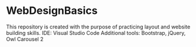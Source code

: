 # WebDesignBasics
This repository is created with the purpose of practicing layout and website building skills. 
IDE: Visual Studio Code
Additional tools: Bootstrap, jQuery, Owl Carousel 2
